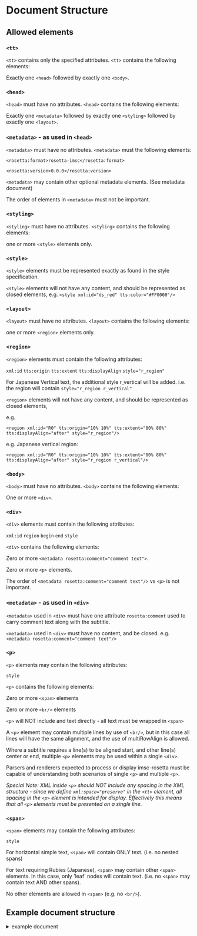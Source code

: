 # Document Structure

## Allowed elements

### `<tt>`
`<tt>` contains only the specified attributes. `<tt>` contains the following elements:

Exactly one `<head>` followed by exactly one `<body>`.

### `<head>`
`<head>` must have no attributes. `<head>` contains the following elements:

Exactly one `<metadata>` followed by exactly one `<styling>` followed by exactly one `<layout>`.

### `<metadata>` - as used in `<head>`
`<metadata>` must have no attributes. `<metadata>` must the following elements:

`<rosetta:format>rosetta-imsc</rosetta:format>`

`<rosetta:version>0.0.0</rosetta:version>`


`<metadata>` may contain other optional metadata elements.  (See metadata document)

The order of elements in `<metadata>` must not be important.

### `<styling>`
`<styling>` must have no attributes. `<styling>` contains the following elements:

one or more `<style>` elements only.

### `<style>`
`<style>` elements must be represented exactly as found in the style specification.

`<style>` elements will not have any content, and should be represented as closed elements, e.g. `<style xml:id="ds_red" tts:color="#FF0000"/>`

### `<layout>`
`<layout>` must have no attributes. `<layout>` contains the following elements:

one or more `<region>` elements only.

### `<region>`
`<region>` elements must contain the following attributes:

`xml:id` `tts:origin` `tts:extent` `tts:displayAlign` `style="r_region"`

For Japanese Vertical text, the additional style r_vertical will be added.  i.e. the region will contain `style="r_region r_vertical"`

`<region>` elements will not have any content, and should be represented as closed elements, 

e.g. 

`<region xml:id="R0" tts:origin="10% 10%" tts:extent="80% 80%" tts:displayAlign="after" style="r_region"/>`

e.g. Japanese vertical region:

`<region xml:id="R0" tts:origin="10% 10%" tts:extent="80% 80%" tts:displayAlign="after" style="r_region r_vertical"/>`

### `<body>`
`<body>` must have no attributes. `<body>` contains the following elements:

One or more `<div>`.

### `<div>`
`<div>` elements must contain the following attributes:

`xml:id` `region` `begin` `end` `style`

`<div>` contains the following elements:

Zero or more `<metadata rosetta:comment="comment text">`.

Zero or more `<p>` elements.

The order of `<metadata rosetta:comment="comment text"/>` vs `<p>` is not important.

### `<metadata>` - as used in `<div>`
`<metadata>` used in `<div>` must have one attribute `rosetta:comment` used to carry comment text along with the subtitle.

`<metadata>` used in `<div>` must have no content, and be closed.  e.g. `<metadata rosetta:comment="comment text"/>`

### `<p>`
`<p>` elements may contain the following attributes:

`style`

`<p>` contains the following elements:

Zero or more `<span>` elements

Zero or more `<br/>` elements

`<p>` will NOT include and text directly - all text must be wrapped in `<span>`

A `<p>` element may contain multiple lines by use of `<br/>`, but in this case all lines will have the same alignment, and the use of multiRowAlign is allowed.

Where a subtitle requires a line(s) to be aligned start, and other line(s) center or end, multiple `<p>` elements may be used within a single `<div>`.

Parsers and renderers expected to process or display imsc-rosetta must be capable of understanding both scenarios of single `<p>` and multiple `<p>`.

*Special Note: XML inside `<p>` should NOT include any spacing in the XML structure - since we define `xml:space="preserve"` in the `<tt>` element, all spacing in the `<p>` element is intended for display.  Effectively this means that all `<p>` elements must be presented on a single line.*

### `<span>`
`<span>` elements may contain the following attributes:

`style`

For horizontal simple text, `<span>` will contain ONLY text. (i.e. no nested spans)

For text requiring Rubies (Japanese), `<span>` may contain other `<span>` elements. In this case, only 'leaf' nodes will contain text. (i.e. no `<span>` may contain text AND other spans).

No other elements are allowed in `<span>` (e.g. no `<br/>`).


## Example document structure

<details><summary>example document</summary>
 
```
<?xml version="1.0" encoding="UTF-8" standalone="yes"?>
<tt xmlns="http://www.w3.org/ns/ttml" xmlns:ttm="http://www.w3.org/ns/ttml#metadata" xmlns:tts="http://www.w3.org/ns/ttml#styling" xmlns:ttp="http://www.w3.org/ns/ttml#parameter" xmlns:xml="http://www.w3.org/XML/1998/namespace" xmlns:ebutts="urn:ebu:tt:style" xmlns:itts="http://www.w3.org/ns/ttml/profile/imsc1#styling" xmlns:rosetta="https://github.com/imsc-rosetta/specification" ttp:timeBase="media" ttp:cellResolution="30 15" xml:space="preserve" ttp:frameRate="25" ttp:frameRateMultiplier="1 1" xml:lang="el-GR">
<head>
<metadata>
 <rosetta:format>imsc-rosetta</rosetta:format>
 <rosetta:version>0.0.0</rosetta:version>
</metadata>
<styling>
 <style xml:id="r_region" tts:backgroundColor="transparent" tts:showBackground="whenActive" tts:fontStyle="normal" tts:fontWeight="normal" tts:color="white" tts:fontFamily="proportionalSansSerif" tts:textAlign="center" itts:fillLineGap="true" style="_r_default"/>
 <style xml:id="s_italic" tts:fontStyle="italic"/>
 <style xml:id="ds_fg_red" tts:color="#FF0000"/>
 <style xml:id="ds_fg_yellow" tts:color="#FFFF00"/>
 <style xml:id="ds_fg_green" tts:color="#00FF00"/>
 <style xml:id="ds_fg_cyan" tts:color="#00FFFF"/>
 <style xml:id="ds_fg_blue" tts:color="#0000FF"/>
 <style xml:id="ds_fg_magenta" tts:color="#FF00FF"/>
 <style xml:id="ps_bg_boxedblack" tts:backgroundColor="#000000"/>
 <style xml:id="ds_outlineblack" tts:textOutline="#000000 0.05em"/>
 <style xml:id="ds_nonered"/>
 <style xml:id="dp_al_start" tts:textAlign="start"/>
 <style xml:id="dp_al_end" tts:textAlign="end"/>
 <style xml:id="p_font2" tts:fontFamily="proportionalSansSerif" tts:lineHeight="125%" tts:fontSize="100%"/>
 <style xml:id="_d_default"/>
 <style xml:id="_s_default"/>
 <style xml:id="_p_default" style="p_font2"/>
 <style xml:id="_r_default" tts:origin="10% 10%" tts:extent="80% 80%" tts:displayAlign="after" tts:fontSize="5.333rh" tts:lineHeight="125%" ebutts:linePadding="0.25c"/>
</styling>
<layout>
 <region xml:id="R0" tts:origin="10% 10%" tts:extent="80% 80%" tts:displayAlign="after" style="r_region"/>
 <region xml:id="R1" tts:origin="10% 10%" tts:extent="80% 73.3%" tts:displayAlign="after" style="r_region"/>
 <region xml:id="R2" tts:origin="10% 10%" tts:extent="80% 66.7%" tts:displayAlign="after" style="r_region"/>
 <region xml:id="R3" tts:origin="10% 10%" tts:extent="80% 60%" tts:displayAlign="after" style="r_region"/>
 <region xml:id="R4" tts:origin="10% 10%" tts:extent="80% 53.3%" tts:displayAlign="after" style="r_region"/>
 <region xml:id="R5" tts:origin="10% 10%" tts:extent="80% 46.7%" tts:displayAlign="after" style="r_region"/>
 <region xml:id="R6" tts:origin="10% 43.3%" tts:extent="80% 46.7%" tts:displayAlign="before" style="r_region"/>
 <region xml:id="R7" tts:origin="10% 36.7%" tts:extent="80% 53.3%" tts:displayAlign="before" style="r_region"/>
 <region xml:id="R8" tts:origin="10% 30%" tts:extent="80% 60%" tts:displayAlign="before" style="r_region"/>
 <region xml:id="R9" tts:origin="10% 23.3%" tts:extent="80% 66.7%" tts:displayAlign="before" style="r_region"/>
 <region xml:id="R10" tts:origin="10% 16.7%" tts:extent="80% 73.3%" tts:displayAlign="before" style="r_region"/>
 <region xml:id="R11" tts:origin="10% 10%" tts:extent="80% 80%" tts:displayAlign="before" style="r_region"/>
</layout>
</head>
<body>
<div xml:id="sub0" region="R0" begin="01:00:03.600" end="01:00:07.640" style="ds_outlineblack"><metadata rosetta:comment="this is a comment test a cr"/><p style="p_font2"><span style="ps_bg_boxedblack">First Frame of active video </span></p></div>
<div xml:id="1" region="R0" begin="01:00:07.760" end="01:00:11.760"><p style="p_font2"><span>1 line </span><span style="ds_nonered">  Center</span><span> Bottom</span></p></div>
<div xml:id="2" region="R0" begin="01:00:11.880" end="01:00:15.880" style="dp_al_start"><p style="p_font2"><span>1 line left  bottom</span></p></div>
<div xml:id="3" region="R0" begin="01:00:16.000" end="01:00:20.000" style="dp_al_end"><p style="p_font2"><span>1 line right bottom</span></p></div>
<div xml:id="4" region="R0" begin="01:00:20.120" end="01:00:24.120"><p style="p_font2"><span>two  line </span></p><p style="p_font2"><span>center bottom</span></p></div>
<div xml:id="5" region="R0" begin="01:00:24.240" end="01:00:28.240" style="dp_al_start"><p style="p_font2"><span>to lines</span></p><p style="p_font2"><span>left bottom</span></p></div>
<div xml:id="6" region="R0" begin="01:00:28.360" end="01:00:32.360" style="dp_al_end"><p style="p_font2"><span>two lines</span></p><p style="p_font2"><span>right bottom</span></p></div>
<div xml:id="7" region="R0" begin="01:00:32.480" end="01:00:36.480"><p style="p_font2"><span>row 11</span></p></div>
<div xml:id="8" region="R1" begin="01:00:36.640" end="01:00:40.640"><p style="p_font2"><span>row 10</span></p></div>
<div xml:id="9" region="R2" begin="01:00:40.760" end="01:00:44.760"><p style="p_font2"><span>row 9</span></p></div>
<div xml:id="10" region="R3" begin="01:00:44.880" end="01:00:48.880"><p style="p_font2"><span>row 8</span></p></div>
<div xml:id="11" region="R4" begin="01:00:49.000" end="01:00:53.000"><p style="p_font2"><span>row 7</span></p></div>
<div xml:id="12" region="R5" begin="01:00:53.120" end="01:00:57.120"><p style="p_font2"><span>row 6</span></p></div>
<div xml:id="13" region="R6" begin="01:00:57.240" end="01:01:01.240"><p style="p_font2"><span>row 5</span></p></div>
<div xml:id="14" region="R7" begin="01:01:01.360" end="01:01:05.360"><p style="p_font2"><span>row 4</span></p></div>
<div xml:id="15" region="R8" begin="01:01:05.480" end="01:01:09.480"><p style="p_font2"><span>row 3</span></p></div>
<div xml:id="16" region="R9" begin="01:01:09.640" end="01:01:13.640"><p style="p_font2"><span>row 2</span></p></div>
<div xml:id="17" region="R10" begin="01:01:13.760" end="01:01:17.760"><p style="p_font2"><span>row 1</span></p></div>
<div xml:id="18" region="R11" begin="01:01:17.880" end="01:01:21.880"><p style="p_font2"><span>row 0</span></p></div>
<div xml:id="19" region="R11" begin="01:01:22.000" end="01:01:26.000"><p style="p_font2"><span>top center</span></p></div>
<div xml:id="20" region="R11" begin="01:01:26.120" end="01:01:30.120" style="dp_al_start"><p style="p_font2"><span>top left</span></p></div>
<div xml:id="21" region="R11" begin="01:01:30.240" end="01:01:34.240" style="dp_al_end"><p style="p_font2"><span>top right</span></p></div>
<div xml:id="22" region="R0" begin="01:01:34.360" end="01:01:38.360"><p style="dp_al_start p_font2"><span>left</span></p><p style="p_font2"><span>center</span></p><p style="dp_al_end p_font2"><span>right</span></p></div>
<div xml:id="23" region="R0" begin="01:01:38.520" end="01:01:42.520"><p style="p_font2"><span>normal</span><span style="s_italic"> italic</span><span> normal</span></p></div>
<div xml:id="24" region="R0" begin="01:01:42.640" end="01:01:46.640"><p style="p_font2"><span style="ds_fg_red">red </span><span style="ds_fg_yellow">yellow </span><span style="ds_fg_green">green </span><span style="ds_fg_cyan">cyan </span><span style="ds_fg_blue">blue </span><span style="ds_fg_magenta">magenta</span></p></div>
<div xml:id="25" region="R11" begin="01:01:46.760" end="01:01:50.760"><p style="p_font2"><span>Two lines </span></p><p style="p_font2"><span>top center</span></p></div>
</body>
</tt>
```
</details>



